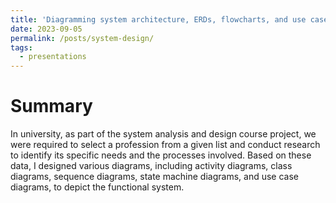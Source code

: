 ```yaml
---
title: 'Diagramming system architecture, ERDs, flowcharts, and use case diagrams for an Inventory Management Project using Visual Paradigm'
date: 2023-09-05
permalink: /posts/system-design/
tags:
  - presentations
---
```

Summary
======
In university, as part of the system analysis and design course project, we were required to select a profession from a given list and conduct research to identify its specific needs and the processes involved. Based on these data, I designed various diagrams, including activity diagrams, class diagrams, sequence diagrams, state machine diagrams, and use case diagrams, to depict the functional system.